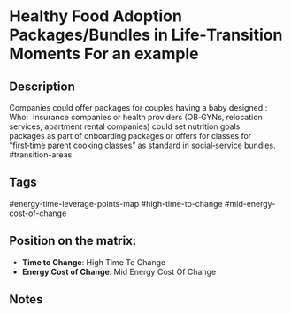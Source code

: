 # Healthy Food Adoption Packages/Bundles in Life‑Transition Moments For an example

## Description
Companies could offer packages for couples having a baby designed.: Who:  Insurance companies or health providers (OB‑GYNs, relocation services, apartment rental companies) could set nutrition goals packages as part of onboarding packages or offers for classes for “first‑time parent cooking classes” as standard in social‑service bundles.   #transition-areas

## Tags
#energy-time-leverage-points-map #high-time-to-change #mid-energy-cost-of-change

## Position on the matrix:
- **Time to Change**: High Time To Change
- **Energy Cost of Change**: Mid Energy Cost Of Change

## Notes
<!-- Add your notes here -->
